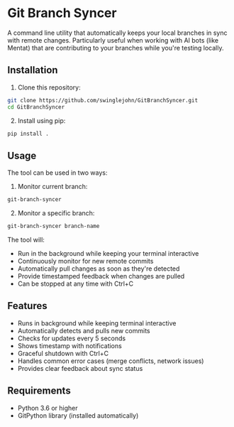 # Git Branch Syncer

A command line utility that automatically keeps your local branches in sync with remote changes. Particularly useful when working with AI bots (like Mentat) that are contributing to your branches while you're testing locally.

## Installation

1. Clone this repository:
```bash
git clone https://github.com/swinglejohn/GitBranchSyncer.git
cd GitBranchSyncer
```

2. Install using pip:
```bash
pip install .
```

## Usage

The tool can be used in two ways:

1. Monitor current branch:
```bash
git-branch-syncer
```

2. Monitor a specific branch:
```bash
git-branch-syncer branch-name
```

The tool will:
- Run in the background while keeping your terminal interactive
- Continuously monitor for new remote commits
- Automatically pull changes as soon as they're detected
- Provide timestamped feedback when changes are pulled
- Can be stopped at any time with Ctrl+C

## Features

- Runs in background while keeping terminal interactive
- Automatically detects and pulls new commits
- Checks for updates every 5 seconds
- Shows timestamp with notifications
- Graceful shutdown with Ctrl+C
- Handles common error cases (merge conflicts, network issues)
- Provides clear feedback about sync status

## Requirements

- Python 3.6 or higher
- GitPython library (installed automatically)
